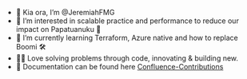 - 👋 Kia ora, I’m @JeremiahFMG
- 👀 I’m interested in scalable practice and performance to reduce our impact on Papatuanuku 🌿
- 🌱 I’m currently learning Terraform, Azure native and how to replace Boomi 🛠
- 👨‍💻 Love solving problems through code, innovating & building new.
- 📃 Documentation can be found here [Confluence-Contributions](https://farmersmutualgroup.atlassian.net/wiki/search?contributors=5bda2ba5a752ae425d2a32b3&type=page)

<!---
JeremiahFMG/JeremiahFMG is a ✨ special ✨ repository because its `README.md` (this file) appears on your GitHub profile.
You can click the Preview link to take a look at your changes.
--->
